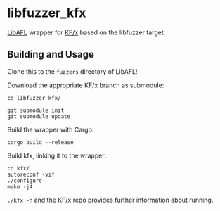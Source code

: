 libfuzzer\_kfx
==============

[LibAFL](https://github.com/AFLplusplus/LibAFL) wrapper for [KF/x](https://github.com/intel/kernel-fuzzer-for-xen-project) based on the libfuzzer target.

Building and Usage
------------------

Clone this to the `fuzzers` directory of LibAFL!

Download the appropriate KF/x branch as submodule:

```
cd libfuzzer_kfx/

git submodule init
git submodule update
```

Build the wrapper with Cargo: 

```
cargo build --release
```

Build kfx, linking it to the wrapper: 

```
cd kfx/
autoreconf -vif
./configure
make -j4
```

`./kfx -h` and the [KF/x](https://github.com/intel/kernel-fuzzer-for-xen-project) repo provides further information about running.


